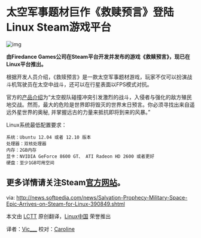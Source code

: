 太空军事题材巨作《救赎预言》登陆Linux Steam游戏平台
================================================================================

![img](http://i1-news.softpedia-static.com/images/news-700/Salvation-Prophecy-Military-Space-Epic-Arrives-on-Steam-for-Linux.jpg?1381742049)

**由Firedance Games公司在Steam平台开发并发布的游戏《救赎预言》，现已在Linux平台推出。**

根据开发人员介绍，《救赎预言》是一款太空军事题材游戏，玩家不仅可以扮演战斗机驾驶员在太空中战斗，还可以在行星表面以FPS模式对抗。

官方的[产品介绍][1]为“太空舰队碰撞冲突引发激烈的战斗，入侵者与强化的敌方殖民地交战。然而，最大的危险是世界即将毁灭的世界末日预言。你必须寻找出来自遥远外星世界的奥秘, 并掌握远古的力量来抵抗即将到来的风暴。” 

Linux系统最低配置要求：

    系统：Ubuntu 12.04 或者 12.10 版本
    处理器：双核处理器
    内存：2GB内存
    显卡：NVIDIA GeForce 8600 GT、 ATI Radeon HD 2600 或者更好
    硬盘：至少1GB可用空间

更多详情请关注Steam[官方网站][2]。
---

via: http://news.softpedia.com/news/Salvation-Prophecy-Military-Space-Epic-Arrives-on-Steam-for-Linux-390849.shtml

本文由 [LCTT](https://github.com/LCTT/TranslateProject) 原创翻译，[Linux中国](http://linux.cn/) 荣誉推出

译者：[Vic___](https://github.com/Vic020) 校对：[Caroline](https://github.com/carolinewuyan)

[1]:http://store.steampowered.com/news/11613/
[2]:http://store.steampowered.com/app/248450/
 
